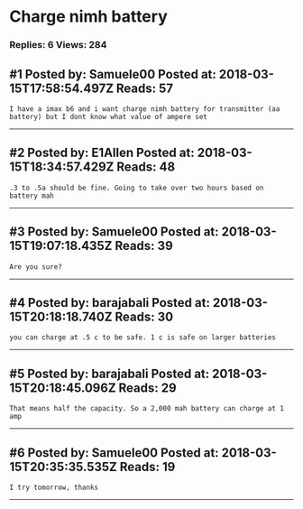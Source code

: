 # Charge nimh battery

### Replies: 6 Views: 284

## \#1 Posted by: Samuele00 Posted at: 2018-03-15T17:58:54.497Z Reads: 57

```
I have a imax b6 and i want charge nimh battery for transmitter (aa battery) but I dont know what value of ampere set
```

---
## \#2 Posted by: E1Allen Posted at: 2018-03-15T18:34:57.429Z Reads: 48

```
.3 to .5a should be fine. Going to take over two hours based on battery mah
```

---
## \#3 Posted by: Samuele00 Posted at: 2018-03-15T19:07:18.435Z Reads: 39

```
Are you sure?
```

---
## \#4 Posted by: barajabali Posted at: 2018-03-15T20:18:18.740Z Reads: 30

```
you can charge at .5 c to be safe. 1 c is safe on larger batteries
```

---
## \#5 Posted by: barajabali Posted at: 2018-03-15T20:18:45.096Z Reads: 29

```
That means half the capacity. So a 2,000 mah battery can charge at 1 amp
```

---
## \#6 Posted by: Samuele00 Posted at: 2018-03-15T20:35:35.535Z Reads: 19

```
I try tomorrow, thanks
```

---
